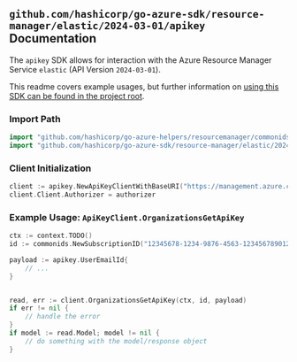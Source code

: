 
## `github.com/hashicorp/go-azure-sdk/resource-manager/elastic/2024-03-01/apikey` Documentation

The `apikey` SDK allows for interaction with the Azure Resource Manager Service `elastic` (API Version `2024-03-01`).

This readme covers example usages, but further information on [using this SDK can be found in the project root](https://github.com/hashicorp/go-azure-sdk/tree/main/docs).

### Import Path

```go
import "github.com/hashicorp/go-azure-helpers/resourcemanager/commonids"
import "github.com/hashicorp/go-azure-sdk/resource-manager/elastic/2024-03-01/apikey"
```


### Client Initialization

```go
client := apikey.NewApiKeyClientWithBaseURI("https://management.azure.com")
client.Client.Authorizer = authorizer
```


### Example Usage: `ApiKeyClient.OrganizationsGetApiKey`

```go
ctx := context.TODO()
id := commonids.NewSubscriptionID("12345678-1234-9876-4563-123456789012")

payload := apikey.UserEmailId{
	// ...
}


read, err := client.OrganizationsGetApiKey(ctx, id, payload)
if err != nil {
	// handle the error
}
if model := read.Model; model != nil {
	// do something with the model/response object
}
```
